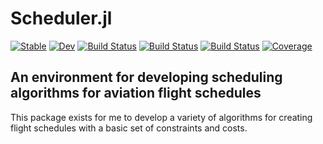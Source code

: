 # Scheduler.jl

[![Stable](https://img.shields.io/badge/docs-stable-blue.svg)](https://alexjbuck.github.io/Scheduler.jl/stable)
[![Dev](https://img.shields.io/badge/docs-dev-blue.svg)](https://alexjbuck.github.io/Scheduler.jl/dev)
[![Build Status](https://github.com/alexjbuck/Scheduler.jl/workflows/CI/badge.svg)](https://github.com/alexjbuck/Scheduler.jl/actions)
[![Build Status](https://travis-ci.com/alexjbuck/Scheduler.jl.svg?branch=master)](https://travis-ci.com/alexjbuck/Scheduler.jl)
[![Build Status](https://ci.appveyor.com/api/projects/status/github/alexjbuck/Scheduler.jl?svg=true)](https://ci.appveyor.com/project/alexjbuck/Scheduler-jl)
[![Coverage](https://codecov.io/gh/alexjbuck/Scheduler.jl/branch/master/graph/badge.svg)](https://codecov.io/gh/alexjbuck/Scheduler.jl)

## An environment for developing scheduling algorithms for aviation flight schedules
This package exists for me to develop a variety of algorithms for creating flight schedules with a basic set of constraints and costs.
